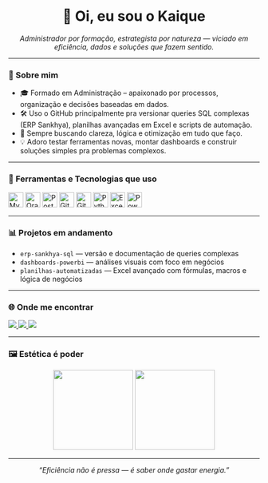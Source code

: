 <h1 align="center">👋 Oi, eu sou o Kaique</h1>
<p align="center">
  <i>Administrador por formação, estrategista por natureza — viciado em eficiência, dados e soluções que fazem sentido.</i>
</p>

---

### 🧠 Sobre mim

- 🎓 Formado em Administração – apaixonado por processos, organização e decisões baseadas em dados.  
- 🛠️ Uso o GitHub principalmente pra versionar queries SQL complexas (ERP Sankhya), planilhas avançadas em Excel e scripts de automação.  
- 🎯 Sempre buscando clareza, lógica e otimização em tudo que faço.  
- 💡 Adoro testar ferramentas novas, montar dashboards e construir soluções simples pra problemas complexos.

---

### 🧰 Ferramentas e Tecnologias que uso

<p>
  <img src="https://cdn.jsdelivr.net/gh/devicons/devicon/icons/mysql/mysql-original.svg" height="30" alt="MySQL"/>
  <img src="https://cdn.jsdelivr.net/gh/devicons/devicon/icons/oracle/oracle-original.svg" height="30" alt="Oracle"/>
  <img src="https://cdn.jsdelivr.net/gh/devicons/devicon/icons/postgresql/postgresql-original.svg" height="30" alt="PostgreSQL"/>
  <img src="https://cdn.jsdelivr.net/gh/devicons/devicon/icons/git/git-original.svg" height="30" alt="Git"/>
  <img src="https://cdn.jsdelivr.net/gh/devicons/devicon/icons/github/github-original.svg" height="30" alt="GitHub"/>
  <img src="https://cdn.jsdelivr.net/gh/devicons/devicon/icons/python/python-original.svg" height="30" alt="Python"/>
  <img src="https://img.icons8.com/color/48/000000/microsoft-excel-2019.png" height="30" alt="Excel"/>
  <img src="https://img.icons8.com/color/48/000000/power-bi.png" height="30" alt="Power BI"/>
</p>

---

### 📊 Projetos em andamento

- `erp-sankhya-sql` — versão e documentação de queries complexas
- `dashboards-powerbi` — análises visuais com foco em negócios
- `planilhas-automatizadas` — Excel avançado com fórmulas, macros e lógica de negócios

---

### 🌐 Onde me encontrar

<p>
  <a href="https://www.linkedin.com/in/kaique-oliveira-24b710269" target="_blank">
    <img src="https://img.shields.io/badge/LinkedIn-0A66C2?style=for-the-badge&logo=linkedin&logoColor=white"/>
  </a>
  <a href="mailto:kaique.oli@hotmail.com">
    <img src="https://img.shields.io/badge/Email-D14836?style=for-the-badge&logo=gmail&logoColor=white"/>
  </a>
  <a href="https://www.instagram.com/kaique__o/" target="_blank">
    <img src="https://img.shields.io/badge/Instagram-E4405F?style=for-the-badge&logo=instagram&logoColor=white"/>
  </a>
</p>

---

### 🖼️ Estética é poder

<p align="center">
  <img src="https://github-readme-stats.vercel.app/api?username=Kaique-o&show_icons=true&theme=tokyonight" height="160"/>
  <img src="https://github-readme-stats.vercel.app/api/top-langs/?username=Kaique-o&layout=compact&theme=tokyonight" height="160"/>
</p>

---

<p align="center">
  <i>“Eficiência não é pressa — é saber onde gastar energia.”</i>
</p>
